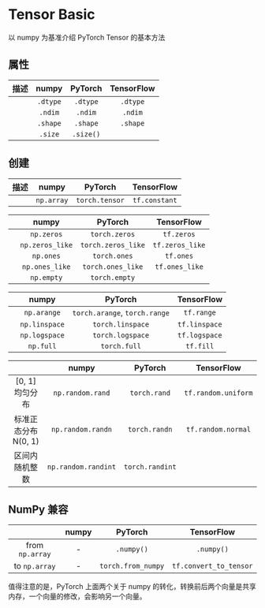 # Tensor Basic

以 numpy 为基准介绍 PyTorch Tensor 的基本方法

## 属性

|描述|numpy|PyTorch|TensorFlow|
|:-:|:-:|:-:|:-:|
||`.dtype`|`.dtype`|`.dtype`|
||`.ndim`|`.ndim`|`.ndim`|
||`.shape`|`.shape`|`.shape`|
||`.size`|`.size()`||

## 创建

|描述|numpy|PyTorch|TensorFlow|
|:-:|:-:|:-:|:-:|
||`np.array`|`torch.tensor`|`tf.constant`|

||numpy|PyTorch|TensorFlow|
|:-:|:-:|:-:|:-:|
||`np.zeros`|`torch.zeros`|`tf.zeros`|
||`np.zeros_like`|`torch.zeros_like`|`tf.zeros_like`|
||`np.ones`|`torch.ones`|`tf.ones`|
||`np.ones_like`|`torch.ones_like`|`tf.ones_like`|
||`np.empty`|`torch.empty`||

||numpy|PyTorch|TensorFlow|
|:-:|:-:|:-:|:-:|
||`np.arange`|`torch.arange`, `torch.range`|`tf.range`|
||`np.linspace`|`torch.linspace`|`tf.linspace`|
||`np.logspace`|`torch.logspace`|`tf.logspace`|
||`np.full`|`torch.full`|`tf.fill`|

||numpy|PyTorch|TensorFlow|
|:-:|:-:|:-:|:-:|
|[0, 1] 均匀分布|`np.random.rand`|`torch.rand`|`tf.random.uniform`|
|标准正态分布 N(0, 1)|`np.random.randn`|`torch.randn`|`tf.random.normal`|
|区间内随机整数|`np.random.randint`|`torch.randint`||

## NumPy 兼容

||numpy|PyTorch|TensorFlow|
|:-:|:-:|:-:|:-:|
|from `np.array`|-|`.numpy()`|`.numpy()`|
|to `np.array`|-|`torch.from_numpy`|`tf.convert_to_tensor`|

值得注意的是，PyTorch 上面两个关于 numpy 的转化，转换前后两个向量是共享内存，一个向量的修改，会影响另一个向量。

